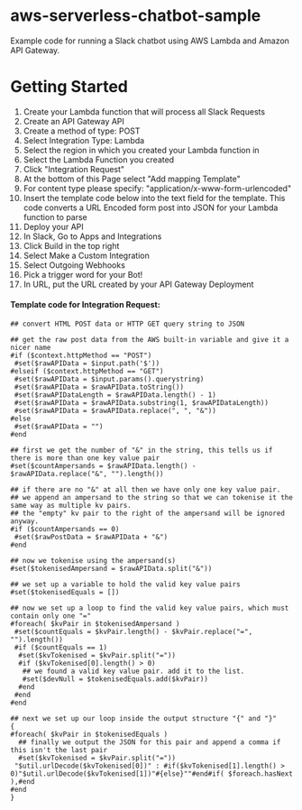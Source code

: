# aws-serverless-chatbot-sample
Example code for running a Slack chatbot using AWS Lambda and Amazon API Gateway. 

# Getting Started

1. Create your Lambda function that will process all Slack Requests
2. Create an API Gateway API
3. Create a method of type: POST
4. Select Integration Type: Lambda
5. Select the region in which you created your Lambda function in
6. Select the Lambda Function you created
7. Click "Integration Request"
8. At the bottom of this Page select "Add mapping Template"
9. For content type please specify: "application/x-www-form-urlencoded"
10. Insert the template code below into the text field for the template. This code converts a URL Encoded form post into JSON for your Lambda function to parse
11. Deploy your API
12. In Slack, Go to Apps and Integrations
13. Click Build in the top right
14. Select Make a Custom Integration
15. Select Outgoing Webhooks
16. Pick a trigger word for your Bot!
17. In URL, put the URL created by your API Gateway Deployment

#### Template code for Integration Request:
```
## convert HTML POST data or HTTP GET query string to JSON
 
## get the raw post data from the AWS built-in variable and give it a nicer name
#if ($context.httpMethod == "POST")
 #set($rawAPIData = $input.path('$'))
#elseif ($context.httpMethod == "GET")
 #set($rawAPIData = $input.params().querystring)
 #set($rawAPIData = $rawAPIData.toString())
 #set($rawAPIDataLength = $rawAPIData.length() - 1)
 #set($rawAPIData = $rawAPIData.substring(1, $rawAPIDataLength))
 #set($rawAPIData = $rawAPIData.replace(", ", "&"))
#else
 #set($rawAPIData = "")
#end
 
## first we get the number of "&" in the string, this tells us if there is more than one key value pair
#set($countAmpersands = $rawAPIData.length() - $rawAPIData.replace("&", "").length())
 
## if there are no "&" at all then we have only one key value pair.
## we append an ampersand to the string so that we can tokenise it the same way as multiple kv pairs.
## the "empty" kv pair to the right of the ampersand will be ignored anyway.
#if ($countAmpersands == 0)
 #set($rawPostData = $rawAPIData + "&")
#end
 
## now we tokenise using the ampersand(s)
#set($tokenisedAmpersand = $rawAPIData.split("&"))
 
## we set up a variable to hold the valid key value pairs
#set($tokenisedEquals = [])
 
## now we set up a loop to find the valid key value pairs, which must contain only one "="
#foreach( $kvPair in $tokenisedAmpersand )
 #set($countEquals = $kvPair.length() - $kvPair.replace("=", "").length())
 #if ($countEquals == 1)
  #set($kvTokenised = $kvPair.split("="))
  #if ($kvTokenised[0].length() > 0)
   ## we found a valid key value pair. add it to the list.
   #set($devNull = $tokenisedEquals.add($kvPair))
  #end
 #end
#end
 
## next we set up our loop inside the output structure "{" and "}"
{
#foreach( $kvPair in $tokenisedEquals )
  ## finally we output the JSON for this pair and append a comma if this isn't the last pair
  #set($kvTokenised = $kvPair.split("="))
 "$util.urlDecode($kvTokenised[0])" : #if($kvTokenised[1].length() > 0)"$util.urlDecode($kvTokenised[1])"#{else}""#end#if( $foreach.hasNext ),#end
#end
}
```
